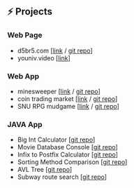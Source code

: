 ## ⚡ Projects

### Web Page

- d5br5.com  [[link](http://d5br5.com) / [git repo](https://github.com/d5br5/d5br5.com)]
- youniv.video [[link](http://www.youniv.video)]

### Web App

- minesweeper [[link](https://d5br5.github.io/minesweeper/) / [git repo](https://github.com/d5br5/minesweeper)]
- coin trading market [[link](https://codesandbox.io/s/naughty-browser-5rvjd?file=/src/index.js) / [git repo](https://github.com/d5br5/coindealer.api)]
- SNU RPG mudgame [[link](https://hxj8x.sse.codesandbox.io/) / [git repo](https://github.com/jaecheoljung/mudgame)]

### JAVA App

- Big Int Calculator [[git repo](https://github.com/d5br5/snu_data_structure/tree/main/HW1)]
- Movie Database Console [[git repo](https://github.com/d5br5/snu_data_structure/tree/main/HW2)]
- Infix to Postfix Calculator [[git repo](https://github.com/d5br5/snu_data_structure/tree/main/HW3)]
- Sorting Method Comparison [[git repo](https://github.com/d5br5/snu_data_structure/tree/main/HW4)]
- AVL Tree [[git repo](https://github.com/d5br5/snu_data_structure/tree/main/HW5)]
- Subway route search [[git repo](https://github.com/d5br5/snu_data_structure/tree/main/HW6)]


<!--
**d5br5/d5br5** is a ✨ _special_ ✨ repository because its `README.md` (this file) appears on your GitHub profile.

Here are some ideas to get you started:

- 🔭 I’m currently working on ...
- 🌱 I’m currently learning ...
- 👯 I’m looking to collaborate on ...
- 🤔 I’m looking for help with ...
- 💬 Ask me about ...
- 📫 How to reach me: ...
- 😄 Pronouns: ...
- ⚡ Fun fact: ...
-->
